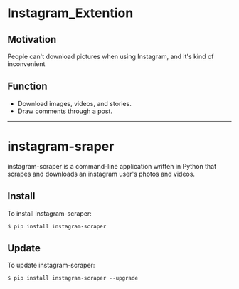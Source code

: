 # Instagram_Extention

## Motivation
People can't download pictures when using Instagram, and it's kind of inconvenient 

## Function
- Download images, videos, and stories.
- Draw comments through a post.
--------------------------------------------------------------------------------------
# instagram-sraper
instagram-scraper is a command-line application written in Python that scrapes and downloads an instagram user's photos and videos.

## Install
To install instagram-scraper:
```
$ pip install instagram-scraper
```

## Update
To update instagram-scraper:
```
$ pip install instagram-scraper --upgrade
```

